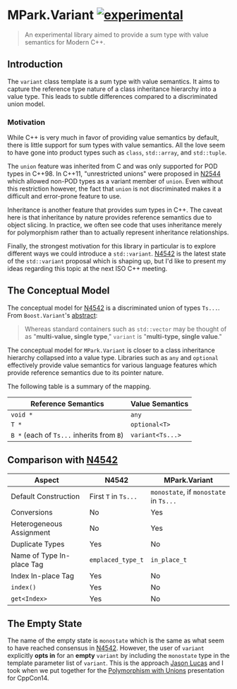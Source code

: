 # MPark.Variant [![experimental]](http://github.com/badges/stability-badges)

[experimental]: http://badges.github.io/stability-badges/dist/experimental.svg

> An experimental library aimed to provide a sum type with value semantics for
> Modern C++.

## Introduction

The `variant` class template is a sum type with value semantics. It aims to
capture the reference type nature of a class inheritance hierarchy into a value
type. This leads to subtle differences compared to a discriminated union model.

### Motivation

While C++ is very much in favor of providing value semantics by default, there
is little support for sum types with value semantics. All the love seem to
have gone into product types such as `class`, `std::array`, and `std::tuple`.

The `union` feature was inherited from C and was only supported for POD types
in C++98. In C++11, "unrestricted unions" were proposed in [N2544] which
allowed non-POD types as a variant member of `union`. Even without this
restriction however, the fact that `union` is not discriminated makes it a
difficult and error-prone feature to use.

Inheritance is another feature that provides sum types in C++. The caveat here
is that inheritance by nature provides reference semantics due to object
slicing. In practice, we often see code that uses inheritance merely for
polymorphism rather than to actually represent inheritance relationships.

Finally, the strongest motivation for this library in particular is to explore
different ways we could introduce a `std::variant`. [N4542] is the latest state
of the `std::variant` proposal which is shaping up, but I'd like to present my
ideas regarding this topic at the next ISO C++ meeting.

[N2544]: http://www.open-std.org/jtc1/sc22/wg21/docs/papers/2008/n2544.pdf
[N4542]: http://www.open-std.org/jtc1/sc22/wg21/docs/papers/2015/n4542.pdf

## The Conceptual Model

The conceptual model for [N4542] is a discriminated union of types `Ts...`.
From `Boost.Variant`'s [abstract]:

[abstract]: http://www.boost.org/doc/libs/1_58_0/doc/html/variant.html#variant.abstract

> Whereas standard containers such as `std::vector` may be thought of as
> "__multi-value, single type__," `variant` is "__multi-type, single value__."

The conceptual model for `MPark.Variant` is closer to a class inheritance
hierarchy collapsed into a value type. Libraries such as `any` and `optional`
effectively provide value semantics for various language features which provide
reference semantics due to its pointer nature.

The following table is a summary of the mapping.

| Reference Semantics                       | Value Semantics        |
|-------------------------------------------|------------------------|
| `void *`                                  | `any`                  |
| `T *`                                     | `optional<T>`          |
| `B *` (each of `Ts...` inherits from `B`) | `variant<Ts...>`       |

## Comparison with [N4542]

| Aspect                     | N4542                | MPark.Variant                          |
|----------------------------|----------------------|----------------------------------------|
| Default Construction       | First `T` in `Ts...` | `monostate`, if `monostate` in `Ts...` |
| Conversions                | No                   | Yes                                    |
| Heterogeneous Assignment   | No                   | Yes                                    |
| Duplicate Types            | Yes                  | No                                     |
| Name of Type In-place Tag  | `emplaced_type_t`    | `in_place_t`                           |
| Index In-place Tag         | Yes                  | No                                     |
| `index()`                  | Yes                  | No                                     |
| `get<Index>`               | Yes                  | No                                     |

## The Empty State

The name of the empty state is `monostate` which is the same as what seem to
have reached consensus in [N4542]. However, the user of `variant` explicitly
__opts in__ for an __empty__ `variant` by including the `monostate` type in
the template parameter list of `variant`. This is the approach [Jason Lucas]
and I took when we put together for the [Polymorphism with Unions] presentation
for CppCon14.

[Jason Lucas]: https://github.com/JasonL9000
[Polymorphism with Unions]: https://www.youtube.com/watch?v=uii2AfiMA0o

